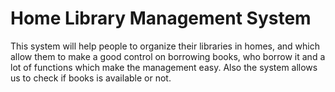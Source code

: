 # Home Library Management System

This system will help people to organize their libraries in homes, and which allow them to make a good control on borrowing books, who borrow it and a lot of functions which make the management easy. Also the system allows us to check if books is available or not.
